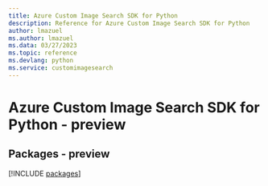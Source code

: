 ```yaml
---
title: Azure Custom Image Search SDK for Python
description: Reference for Azure Custom Image Search SDK for Python
author: lmazuel
ms.author: lmazuel
ms.data: 03/27/2023
ms.topic: reference
ms.devlang: python
ms.service: customimagesearch
---
```

# Azure Custom Image Search SDK for Python - preview
## Packages - preview
[!INCLUDE [packages](custom-image-search-index.md)]